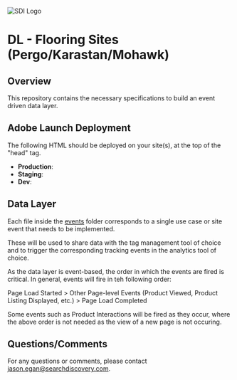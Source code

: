 ![SDI Logo](https://www.searchdiscovery.com/wp-content/uploads/2017/03/SDI-Black.svg)

# DL - Flooring Sites (Pergo/Karastan/Mohawk)

## Overview
This repository contains the necessary specifications to build an event driven data layer.

## Adobe Launch Deployment
The following HTML should be deployed on your site(s), at the top of the "head" tag.
- **Production**: <script src="//assets.adobedtm.com/13496781d41f/b9bd22ab52ce/launch-f98e549ff183.min.js" async></script>
- **Staging**: <script src="//assets.adobedtm.com/13496781d41f/b9bd22ab52ce/launch-676fe9c5232d-staging.min.js" async></script>
- **Dev**:<script src="//assets.adobedtm.com/13496781d41f/b9bd22ab52ce/launch-96184724ee09-development.min.js" async></script>

## Data Layer
Each file inside the [events](/events/) folder corresponds to a single use case or site event that needs to be implemented.

These will be used to share data with the tag management tool of choice and to trigger the corresponding tracking events in the analytics tool of choice.

As the data layer is event-based, the order in which the events are fired is critical. In general, events will fire in teh following order:

Page Load Started > Other Page-level Events (Product Viewed, Product Listing Displayed, etc.) > Page Load Completed

Some events such as Product Interactions will be fired as they occur, where the above order is not needed as the view of a new page is not occuring.


## Questions/Comments
For any questions or comments, please contact jason.egan@searchdiscovery.com.

